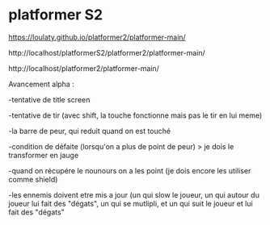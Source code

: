 # platformer S2

https://loulaty.github.io/platformer2/platformer-main/

http://localhost/platformerS2/platformer2/platformer-main/

http://localhost/platformer2/platformer-main/




Avancement alpha :

-tentative de title screen

-tentative de tir (avec shift, la touche fonctionne mais pas le tir en lui meme)

-la barre de peur, qui reduit quand on est touché

-condition de défaite (lorsqu'on a plus de point de peur) > je dois le transformer en jauge 

-quand on récupére le nounours on a les point (je dois encore les utiliser comme shield)

-les ennemis doivent etre mis a jour (un qui slow le joueur, un qui autour du joueur lui fait des "dégats", un qui se mutlipli, et un qui suit le joueur et lui fait des "dégats"
